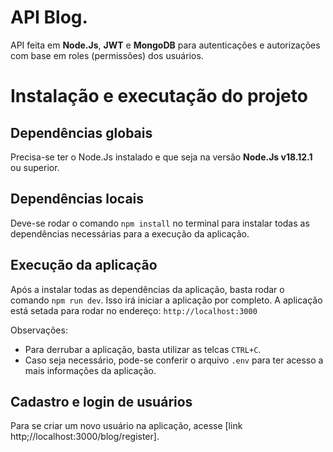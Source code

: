 # API Blog.
API feita em **Node.Js**, **JWT** e **MongoDB** para autenticações e autorizações com base em roles (permissões) dos usuários.

# Instalação e executação do projeto
## Dependências globais
Precisa-se ter o Node.Js instalado e que seja na versão **Node.Js v18.12.1** ou superior.

## Dependências locais
Deve-se rodar o comando ``` npm install ``` no terminal para instalar todas as dependências necessárias para a execução da aplicação.

## Execução da aplicação
Após a instalar todas as dependências da aplicação, basta rodar o comando ```npm run dev```. Isso irá iniciar a aplicação por completo.
A aplicação está setada para rodar no endereço: 
```http://localhost:3000```

Observações:
* Para derrubar a aplicação, basta utilizar as telcas ```CTRL+C```.
* Caso seja necessário, pode-se conferir o arquivo ```.env``` para ter acesso a mais informações da aplicação.

## Cadastro e login de usuários
Para se criar um novo usuário na aplicação, acesse [link http;//localhost:3000/blog/register].

